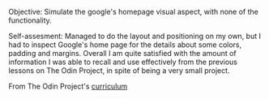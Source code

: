 Objective:
Simulate the google's homepage visual aspect, with none of the functionality.

Self-assesment:
Managed to do the layout and positioning on my own, but I had to inspect Google's home page for the details about some colors, padding and margins.
Overall I am quite satisfied with the amount of information I was able to recall and use effectively from the previous lessons on The Odin Project, in spite of being a very small project.


From The Odin Project's [curriculum](http://www.theodinproject.com/courses/web-development-101/lessons/html-css)